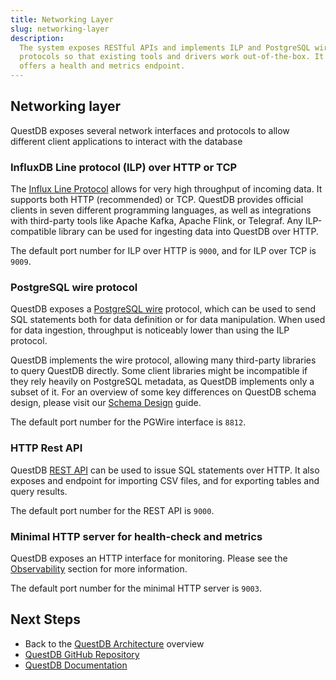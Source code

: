 ```yaml
---
title: Networking Layer
slug: networking-layer
description:
  The system exposes RESTful APIs and implements ILP and PostgreSQL wire
  protocols so that existing tools and drivers work out-of-the-box. It also
  offers a health and metrics endpoint.
---
```


## Networking layer

QuestDB exposes several network interfaces and protocols to allow different
client applications to interact with the database

### InfluxDB Line protocol (ILP) over HTTP or TCP

The [Influx Line Protocol](/docs/reference/api/ilp/overview/) allows for very
high throughput of incoming data. It supports both HTTP (recommended) or TCP.
QuestDB provides official clients in seven different programming languages, as
well as integrations with third-party tools like Apache Kafka, Apache Flink, or
Telegraf. Any ILP-compatible library can be used for ingesting data into QuestDB
over HTTP.

The default port number for ILP over HTTP is `9000`, and for ILP over TCP is
`9009`.

### PostgreSQL wire protocol

QuestDB exposes a [PostgreSQL wire](/docs/reference/sql/overview/#postgresql)
protocol, which can be used to send SQL statements both for data definition or
for data manipulation. When used for data ingestion, throughput is noticeably
lower than using the ILP protocol.

QuestDB implements the wire protocol, allowing many third-party libraries to
query QuestDB directly. Some client libraries might be incompatible if they rely
heavily on PostgreSQL metadata, as QuestDB implements only a subset of it. For
an overview of some key differences on QuestDB schema design, please visit our
[Schema Design](/docs/guides/schema-design-essentials/) guide.

The default port number for the PGWire interface is `8812`.

### HTTP Rest API

QuestDB [REST API](/docs/reference/sql/overview/#rest-http-api) can be used to
issue SQL statements over HTTP. It also exposes and endpoint for importing CSV
files, and for exporting tables and query results.

The default port number for the REST API is `9000`.

### Minimal HTTP server for health-check and metrics

QuestDB exposes an HTTP interface for monitoring. Please see the
[Observability](/docs/guides/architecture/observability) section for more
information.

The default port number for the minimal HTTP server is `9003`.

## Next Steps

- Back to the
  [QuestDB Architecture](/docs/guides/architecture/questdb-architecture)
  overview
- [QuestDB GitHub Repository](https://github.com/questdb/questdb)
- [QuestDB Documentation](/docs)
